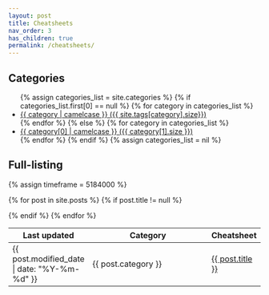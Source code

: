 ```yaml
---
layout: post
title: Cheatsheets
nav_order: 3
has_children: true
permalink: /cheatsheets/
---
```


<h2>Categories</h2>
<ul>
{% assign categories_list = site.categories %}
  {% if categories_list.first[0] == null %}
    {% for category in categories_list %}
      <li><a href="{{ category | downcase | downcase | url_escape | strip | replace: ' ', '-' }}">{{ category | camelcase }} ({{ site.tags[category].size}})</a></li>
    {% endfor %}
  {% else %}
    {% for category in categories_list %}
      <li><a href="{{ category[0] | downcase | url_escape | strip | replace: ' ', '-' }}">{{ category[0] | camelcase }} ({{ category[1].size }})</a></li>
  {% endfor %}
{% endif %}
{% assign categories_list = nil %}
</ul>

<h2>Full-listing</h2>

<table class="sortable">
<col width="20%">
<col width="80%">
<thead>
<tr>
<th>Last updated</th>
<th>Category</th>
<th>Cheatsheet</th>
</tr>
</thead>
<tbody>
{% assign timeframe = 5184000 %}

{% for post in site.posts %}
	{% if post.title != null %}
<tr>
<td><time datetime="{{ post.modified_date | date_to_xmlschema }}" itemprop="datePublished">{{ post.modified_date | date: "%Y-%m-%d" }}</time></td>
<td>{{ post.category }}</td>
<td><a href="{{ site.url }}{{ post.url }}"> {{ post.title }} </a></td>
	{% endif %}
  </tr>
{% endfor %}
</tbody>

</table>
<link href="/sortable.css" rel="stylesheet" />
<script src="/sortable.js"></script>
